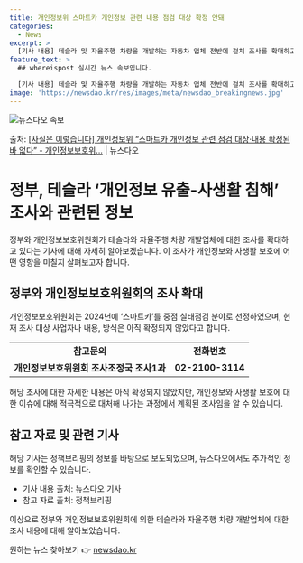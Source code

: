 ```yaml
---
title: 개인정보위 스마트카 개인정보 관련 내용 점검 대상 확정 안돼
categories:
  - News
excerpt: >
  [기사 내용] 테슬라 및 자율주행 차량을 개발하는 자동차 업체 전반에 걸쳐 조사를 확대하고 있다.는 내용으로…
feature_text: >
  ## whereispost 실시간 뉴스 속보입니다.

  [기사 내용] 테슬라 및 자율주행 차량을 개발하는 자동차 업체 전반에 걸쳐 조사를 확대하고 있다.는 내용으로…
image: 'https://newsdao.kr/res/images/meta/newsdao_breakingnews.jpg'
---
```


![뉴스다오 속보](https://newsdao.kr/res/images/meta/newsdao_breakingnews.jpg)

<p>출처: <a href="https://newsdao.kr/3951" rel="dofollow">[사실은 이렇습니다] 개인정보위 “스마트카 개인정보 관련 점검 대상·내용 확정된 바 없다” - 개인정보보호위…</a> | 뉴스다오</p>

<h1>정부, 테슬라 ‘개인정보 유출-사생활 침해’ 조사와 관련된 정보</h1>
<p data-ke-size="size16"></p>
정부와 개인정보보호위원회가 테슬라와 자율주행 차량 개발업체에 대한 조사를 확대하고 있다는 기사에 대해 자세히 알아보겠습니다. 이 조사가 개인정보와 사생활 보호에 어떤 영향을 미칠지 살펴보고자 합니다. 
<p data-ke-size="size16"></p>

<h2 data-ke-size="size26">정부와 개인정보보호위원회의 조사 확대</h2>
<p data-ke-size="size16">개인정보보호위원회는 2024년에 ‘스마트카’를 중점 실태점검 분야로 선정하였으며, 현재 조사 대상 사업자나 내용, 방식은 아직 확정되지 않았다고 합니다.</p>

<table>
	<tr>
		<td style="text-align: center; height: 17px;"><b>참고문의</b></td>
		<td style="text-align: center; height: 17px;"><b>전화번호</b></td>
	</tr>
	<tr>
		<td style="text-align: center; height: 17px;"><b>개인정보보호위원회 조사조정국 조사1과</b></td>
		<td style="text-align: center; height: 17px;"><b>02-2100-3114</b></td>
	</tr>
</table>
<p data-ke-size="size16"></p>
해당 조사에 대한 자세한 내용은 아직 확정되지 않았지만, 개인정보와 사생활 보호에 대한 이슈에 대해 적극적으로 대처해 나가는 과정에서 계획된 조사임을 알 수 있습니다.

<h2 data-ke-size="size26">참고 자료 및 관련 기사</h2>
<p data-ke-size="size16">해당 기사는 정책브리핑의 정보를 바탕으로 보도되었으며, 뉴스다오에서도 추가적인 정보를 확인할 수 있습니다. </p>
<ul>
	<li>기사 내용 출처: 뉴스다오 기사</li>
	<li>참고 자료 출처: 정책브리핑</li>
</ul>
<p data-ke-size="size16"></p>
이상으로 정부와 개인정보보호위원회에 의한 테슬라와 자율주행 차량 개발업체에 대한 조사 내용에 대해 알아보았습니다. 

원하는 뉴스 찾아보기 👉 <a href="https://newsdao.kr" rel="dofollow">newsdao.kr</a>


